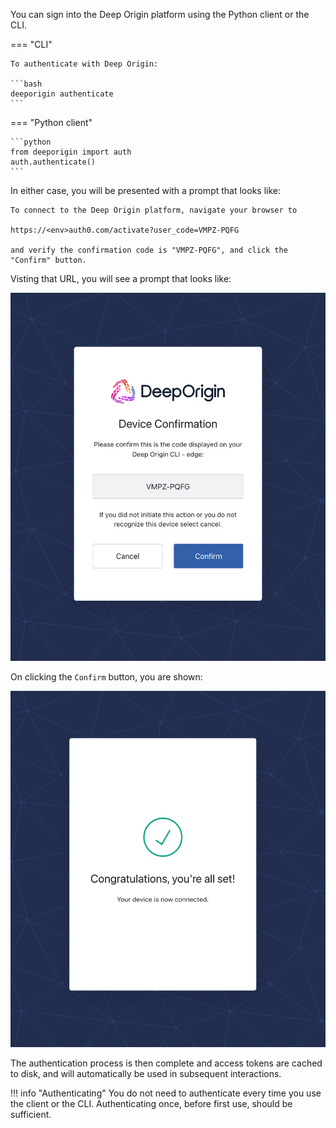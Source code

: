 You can sign into the Deep Origin platform using the Python client or the CLI. 


=== "CLI"

    To authenticate with Deep Origin:

    ```bash
    deeporigin authenticate
    ```

=== "Python client"
    

    ```python
    from deeporigin import auth
    auth.authenticate()
    ```


In either case, you will be presented with a prompt that looks like:

```
To connect to the Deep Origin platform, navigate your browser to 

https://<env>auth0.com/activate?user_code=VMPZ-PQFG

and verify the confirmation code is "VMPZ-PQFG", and click the "Confirm" button.
```
Visting that URL, you will see a prompt that looks like:

![](../images/auth-code.png)

On clicking the `Confirm` button, you are shown:

![](../images/auth-confirm.png)

The authentication process is then complete and access tokens are cached to disk, and will automatically
be used in subsequent interactions. 

!!! info "Authenticating"
    You do not need to authenticate every time you use the client or the CLI. Authenticating once, before first use, should be sufficient.

